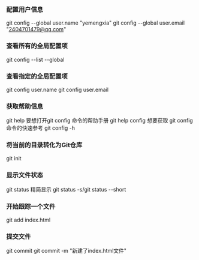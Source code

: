 ### 配置用户信息
 git config --global user.name "yemengxia"
 git config --global user.email "2404701479@qq.com"

### 查看所有的全局配置项
git config --list --global

### 查看指定的全局配置项
git config user.name
git config user.email

### 获取帮助信息
git help <verb> 
要想打开git config 命令的帮助手册 git help config
想要获取 git config 命令的快速参考 git config -h

### 将当前的目录转化为Git仓库
git init

### 显示文件状态
git status
精简显示 git status -s/git status --short

### 开始跟踪一个文件
git add index.html

### 提交文件
git commit
git commit -m "新建了index.html文件"